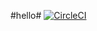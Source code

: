#hello#
[![CircleCI](https://circleci.com/gh/hadi-alnehlawi/hello/tree/main.svg?style=svg)](https://circleci.com/gh/hadi-alnehlawi/hello/tree/main)
